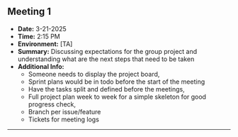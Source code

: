 ## Meeting 1
- **Date:** 3-21-2025  
- **Time:** 2:15 PM
- **Environment:** [TA] 
- **Summary:** Discussing expectations for the group project and understanding what are the next steps that need to be taken   
- **Additional Info:**  
    - Someone needs to display the project board,
    - Sprint plans would be in todo before the start of the meeting
    - Have the tasks split and defined before the meetings,
    - Full project plan week to week for a simple skeleton for good progress check, 
    - Branch per issue/feature
    - Tickets for meeting logs
---